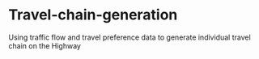 # Travel-chain-generation
Using traffic flow and travel preference data to generate individual travel chain on the Highway
